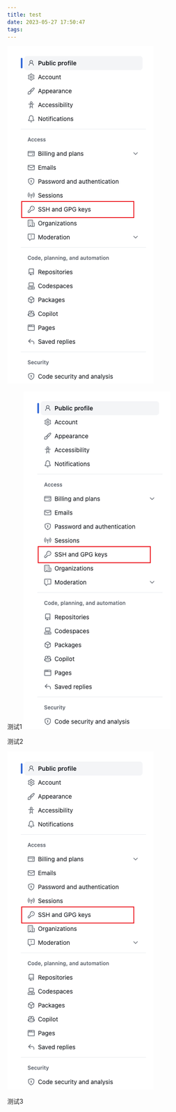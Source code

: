 ```yaml
---
title: test
date: 2023-05-27 17:50:47
tags:
---
```


![图 1](/images/test/git-ssh1.png)

测试1
![图 1](/images/git-ssh1.png)

测试2

![图 3](/images/git-ssh1.png)

测试3
